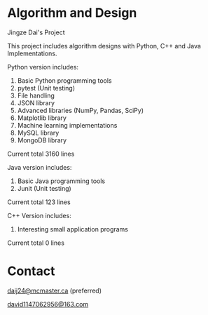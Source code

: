 # Algorithm and Design
Jingze Dai's Project

This project includes algorithm designs with Python, C++ and Java Implementations.

Python version includes:

1. Basic Python programming tools
2. pytest (Unit testing)
3. File handling
4. JSON library
5. Advanced libraries (NumPy, Pandas, SciPy)
6. Matplotlib library
7. Machine learning implementations
8. MySQL library
9. MongoDB library

Current total 3160 lines

Java version includes:

1. Basic Java programming tools
2. Junit (Unit testing)

Current total 123 lines

C++ Version includes:
1. Interesting small application programs

Current total 0 lines

# Contact
daij24@mcmaster.ca
(preferred)

david1147062956@163.com
